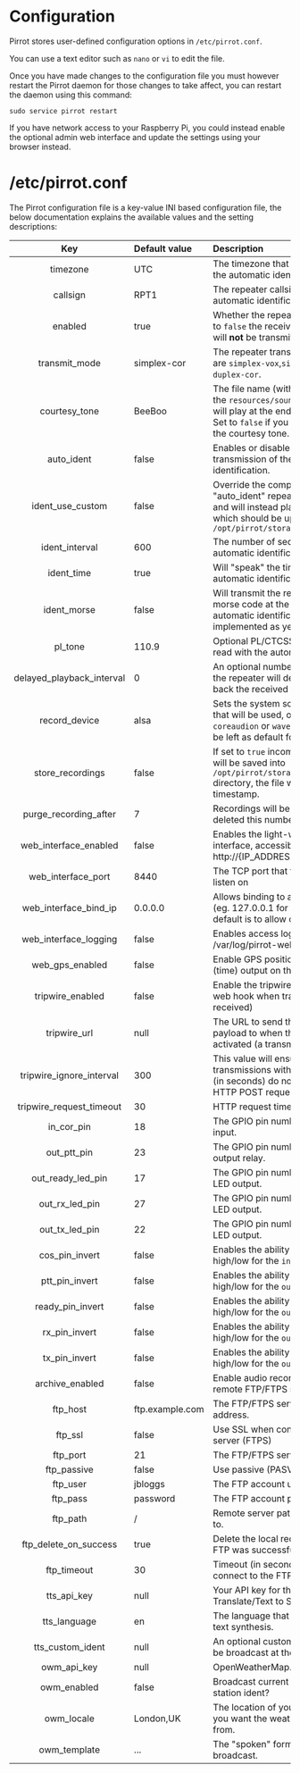 # Configuration

Pirrot stores user-defined configuration options in ``/etc/pirrot.conf``.

You can use a text editor such as ``nano`` or ``vi`` to edit the file.

Once you have made changes to the configuration file you must however restart the Pirrot daemon for those changes to take affect, you can restart the daemon using this command:

```shell
sudo service pirrot restart
```

If you have network access to your Raspberry Pi, you could instead enable the optional admin web interface and update the settings using your browser instead.

# /etc/pirrot.conf

The Pirrot configuration file is a key-value INI based configuration file, the below documentation explains the available values and the setting descriptions: 

| Key | Default value | Description |
|:---:|:--------------|:------------|
| timezone | UTC | The timezone that will be used when the automatic ident reads the time. |
| callsign | RPT1 | The repeater callsign - spoken when automatic identification is enabled. |
| enabled | true | Whether the repeater is enabled, if set to ``false`` the received transmission(s) will __not__ be transmitted. |
| transmit_mode | simplex-cor | The repeater transmit mode, options are ``simplex-vox``,``simplex-cor`` and ``duplex-cor``. |
| courtesy_tone | BeeBoo | The file name (without extension) from the ``resources/sounds`` directory, this will play at the end of transmissions. Set to ``false`` if you would like to disable the courtesy tone. |
| auto_ident | false | Enables or disables automatic transmission of the repeater identification. |
| ident_use_custom | false | Override the computer spoken "auto_ident" repeater ident message and will instead play a custom MP3 file which should be uploaded to ``/opt/pirrot/storage/input/custom.mp3`` |
| ident_interval|600| The number of seconds between each automatic identification __in seconds__.|
| ident_time | true | Will "speak" the time as part of the automatic identification. |
| ident_morse | false | Will transmit the repeater callsign in morse code at the end of the automatic identification (Not implemented as yet). |
| pl_tone|110.9|Optional PL/CTCSS tone, this will be read with the automatic identification.|
| delayed_playback_interval|0| An optional number of __seconds__ that the repeater will delay before playing back the received transmission. |
| record_device | alsa | Sets the system sound driver/system that will be used, options are ``alsa``, ``coreaudion`` or ``waveaudio`` - This should be left as default for the RaspberryPi!|
| store_recordings | false | If set to ``true`` incoming transmissions will be saved into ``/opt/pirrot/storage/recordings`` directory, the file will use the current timestamp. |
| purge_recording_after | 7 | Recordings will be automatically deleted this number of days. |
| web_interface_enabled | false | Enables the light-weight admin web interface, accessible at http://{IP_ADDRESS}:8440 |
| web_interface_port | 8440 | The TCP port that the web server will listen on |
| web_interface_bind_ip | 0.0.0.0 | Allows binding to a specific IP address (eg. 127.0.0.1 for local access only), default is to allow connections from all. |
| web_interface_logging | false | Enables access logs to be saved to /var/log/pirrot-web.log |
| web_gps_enabled | false | Enable GPS position and atomic clock (time) output on the dashboard. |
| tripwire_enabled | false | Enable the tripwire feature (sends a web hook when transmission is received) |
| tripwire_url | null | The URL to send the HTTP request payload to when the "tripwire" is activated (a transmission is received) |
| tripwire_ignore_interval | 300 | This value will ensure that further transmissions within this time period (in seconds) do not trigger another HTTP POST request. | 
| tripwire_request_timeout | 30 | HTTP request timeout (in seconds) |
| in_cor_pin | 18 | The GPIO pin number for the COS input. |
| out_ptt_pin | 23 | The GPIO pin number for the PTT output relay. |
| out_ready_led_pin | 17 | The GPIO pin number for the Power LED output. |
| out_rx_led_pin | 27 | The GPIO pin number for the Receive LED output. |
| out_tx_led_pin | 22 | The GPIO pin number for the Transmit LED output. |
| cos_pin_invert | false | Enables the ability to invert the GPIO high/low for the ``in_cor_pin``. |
| ptt_pin_invert | false | Enables the ability to invert the GPIO high/low for the ``out_ptt_pin``. |
| ready_pin_invert | false | Enables the ability to invert the GPIO high/low for the ``out_ready_led_pin``. |
| rx_pin_invert | false | Enables the ability to invert the GPIO high/low for the ``out_rx_led_pin``. |
| tx_pin_invert | false | Enables the ability to invert the GPIO high/low for the ``out_tx_led_pin``. |
| archive_enabled | false | Enable audio recording archiving to a remote FTP/FTPS server? |
| ftp_host | ftp.example.com | The FTP/FTPS server hostname or IP address. |
| ftp_ssl | false | Use SSL when connecting to the server (FTPS) |
| ftp_port | 21 | The FTP/FTPS server port. |
| ftp_passive | false | Use passive (PASV) mode. |
| ftp_user | jbloggs | The FTP account username. |
| ftp_pass | password | The FTP account password. |
| ftp_path | / | Remote server path to upload the files to. |
| ftp_delete_on_success | true | Delete the local recordings if upload to FTP was successful? |
| ftp_timeout | 30 | Timeout (in seconds) when trying to connect to the FTP server |
| tts_api_key| null | Your API key for the Google Translate/Text to Speech Service. |
| tts_language | en | The language that should be used for text synthesis. | 
| tts_custom_ident | null | An optional custom TTS message to be broadcast at the ident interval. |
| owm_api_key | null | OpenWeatherMap.org API key |
| owm_enabled | false | Broadcast current weather after the station ident? |
| owm_locale | London,UK | The location of your station or where you want the weather report taken from. |
| owm_template | ... | The "spoken" format for the weather broadcast. | 

